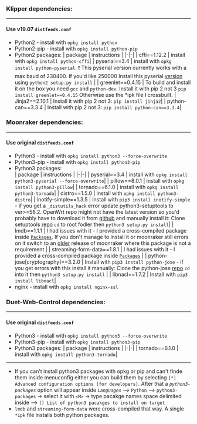 
### Klipper dependencies:
------------------------
#### Use v19.07 `distfeeds.conf`

* Python2 - install with `opkg install python`
* Python2-pip - install with `opkg install python-pip`
* Python2 packages:
  | package | instructions |
  |-|-|
  | cffi==1.12.2 | install with `opkg install python-cffi`|
  | pyserial==3.4 | install with `opkg install python-pyserial`. :exclamation: This pyserial version currently works with a max baud of 230400. If you'd like 250000 Install this pyserial [version](https://github.com/ihrapsa/pyserial) using `python2 setup.py install` |
  | greenlet==0.4.15 | To build and install it on the box you need `gcc` and `python-dev`. Install it with pip 2 not 3 `pip install greenlet==0.4.15` Otherwise use the *ipk file I crossbuilt.
  | Jinja2==2.10.1 | Install it with pip 2 not 3: `pip install jinja2`|
  | python-can==3.3.4 | Install with pip 2 not 3: `pip install python-can==3.3.4`|

### Moonraker dependencies:
------------------------
#### Use original `distfeeds.conf`

* Python3 - install with `opkg install python3 --force-overwrite`
* Python3-pip - install with `opkg install python3-pip`
* Python3 packages:  
  | package | instructions |
  |-|-|
  | pyserial==3.4 | install with `opkg install python3-pyserial --force-overwrite`|
  | pillow==8.0.1 | install with `opkg install python3-pillow`|
  | tornado==6.1.0 | install with `opkg install python3-tornado`|
  | distro==1.5.0 | install with `opkg install python3-distro`|
  | inotify-simple==1.3.5 | install with `pip3 install inotify-simple` - if you get a `_distutils_hack` error update python3-setuptools to ver>=56.2. OpenWrt repo might not have the latest version so you'd probably have to download it from [github](https://github.com/pypa/setuptools) and manually install it: Clone setuptools [repo](https://github.com/pypa/setuptools.git) `cd` to root fodler then `python3 setup.py install`|
  | lmdb==1.1.1 | I had issues with it - I provided a cross-compiled package inside [`Packages`](https://github.com/ihrapsa/KlipperWrt/tree/main/packages). If you don't manage to install it or moonraker still errors on it switch to an [older](https://github.com/Arksine/moonraker/archive/eb37ce767d73b064b0260432e4a3323cf8e8d758.zip) release of moonraker where this package is not a requirement |
  | streaming-form-data==1.8.1 | I had issues with it - I provided a cross-compiled package inside [`Packages`](https://github.com/ihrapsa/KlipperWrt/tree/main/packages) |
  | python-jose[cryptography]==3.2.0 |  Install with `pip3 install python-jose` - if you get errors with this install it manually: Clone the python-jose [repo](https://github.com/mpdavis/python-jose.git) `cd` into it then `python3 setup.py install` | 
  | libnacl==1.7.2 |  Install with `pip3 install libnacl`|  
* nginx - install with `opkg install nginx-ssl`

### Duet-Web-Control dependencies:
------------------------
#### Use original `distfeeds.conf`

* Python3 - install with `opkg install python3 --force-overwrite`
* Python3-pip - install with `opkg install python3-pip`
* Python3 packages:
  | package | instructions |
  |-|-|
  | tornado==6.1.0 | install with `opkg install python3-tornado`|

___________________________

* If you can't install python3 packages with opkg or pip and can't finde them inside menuconfig either you can build them by selecting `[*] Advanced configuration options (for developers)`. After that a _`python3-packages`_ option will appear inside _`Languages`_ --> `Python` --> `python3-packages` -> select it with `<M>` -> type pacakge names space delimited inside --> `() List of python3 pacakges to install on target` 
* `lmdb` and `streaming-form-data` were cross-compiled that way. A single `*ipk` file installs both python packages.
